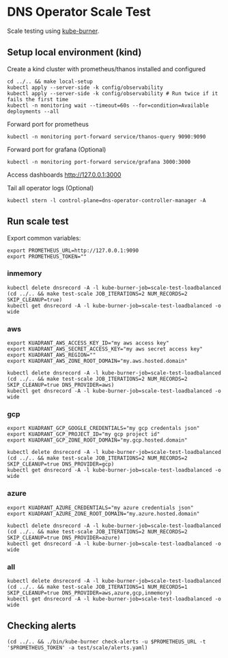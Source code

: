 # DNS Operator Scale Test

Scale testing using [kube-burner](https://kube-burner.github.io/kube-burner/latest).


## Setup local environment (kind)

Create a kind cluster with prometheus/thanos installed and configured
```shell
cd ../.. && make local-setup
kubectl apply --server-side -k config/observability
kubectl apply --server-side -k config/observability # Run twice if it fails the first time
kubectl -n monitoring wait --timeout=60s --for=condition=Available deployments --all
```

Forward port for prometheus
```shell
kubectl -n monitoring port-forward service/thanos-query 9090:9090
```

Forward port for grafana (Optional)
```shell
kubectl -n monitoring port-forward service/grafana 3000:3000
```
Access dashboards http://127.0.0.1:3000

Tail all operator logs (Optional)
```shell
kubectl stern -l control-plane=dns-operator-controller-manager -A
```

## Run scale test

Export common variables:
```shell
export PROMETHEUS_URL=http://127.0.0.1:9090 
export PROMETHEUS_TOKEN=""
```

### inmemory

```shell
kubectl delete dnsrecord -A -l kube-burner-job=scale-test-loadbalanced
(cd ../.. && make test-scale JOB_ITERATIONS=2 NUM_RECORDS=2 SKIP_CLEANUP=true)
kubectl get dnsrecord -A -l kube-burner-job=scale-test-loadbalanced -o wide
```

### aws

```shell
export KUADRANT_AWS_ACCESS_KEY_ID="my aws access key"
export KUADRANT_AWS_SECRET_ACCESS_KEY="my aws secret access key"
export KUADRANT_AWS_REGION=""
export KUADRANT_AWS_ZONE_ROOT_DOMAIN="my.aws.hosted.domain"
```

```shell
kubectl delete dnsrecord -A -l kube-burner-job=scale-test-loadbalanced
(cd ../.. && make test-scale JOB_ITERATIONS=2 NUM_RECORDS=2 SKIP_CLEANUP=true DNS_PROVIDER=aws)
kubectl get dnsrecord -A -l kube-burner-job=scale-test-loadbalanced -o wide
```

### gcp

```shell
export KUADRANT_GCP_GOOGLE_CREDENTIALS="my gcp credentals json"
export KUADRANT_GCP_PROJECT_ID="my gcp project id"
export KUADRANT_GCP_ZONE_ROOT_DOMAIN="my.gcp.hosted.domain"
```

```shell
kubectl delete dnsrecord -A -l kube-burner-job=scale-test-loadbalanced
(cd ../.. && make test-scale JOB_ITERATIONS=2 NUM_RECORDS=2 SKIP_CLEANUP=true DNS_PROVIDER=gcp)
kubectl get dnsrecord -A -l kube-burner-job=scale-test-loadbalanced -o wide
```

### azure

```shell
export KUADRANT_AZURE_CREDENTIALS="my azure credentials json"
export KUADRANT_AZURE_ZONE_ROOT_DOMAIN="my.azure.hosted.domain"
```

```shell
kubectl delete dnsrecord -A -l kube-burner-job=scale-test-loadbalanced
(cd ../.. && make test-scale JOB_ITERATIONS=2 NUM_RECORDS=2 SKIP_CLEANUP=true DNS_PROVIDER=azure)
kubectl get dnsrecord -A -l kube-burner-job=scale-test-loadbalanced -o wide
```

### all

```shell
kubectl delete dnsrecord -A -l kube-burner-job=scale-test-loadbalanced
(cd ../.. && make test-scale JOB_ITERATIONS=1 NUM_RECORDS=1 SKIP_CLEANUP=true DNS_PROVIDER=aws,azure,gcp,inmemory)
kubectl get dnsrecord -A -l kube-burner-job=scale-test-loadbalanced -o wide
```

## Checking alerts

```shell
(cd ../.. && ./bin/kube-burner check-alerts -u $PROMETHEUS_URL -t '$PROMETHEUS_TOKEN' -a test/scale/alerts.yaml)
```
